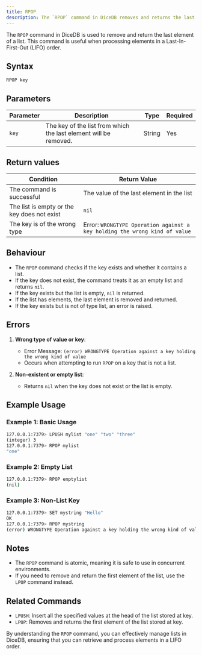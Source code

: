 ```yaml
---
title: RPOP
description: The `RPOP` command in DiceDB removes and returns the last element of a list. It is commonly used for processing elements in Last-In-First-Out (LIFO) order.
---
```


The `RPOP` command in DiceDB is used to remove and return the last element of a list. This command is useful when processing elements in a Last-In-First-Out (LIFO) order.

## Syntax

```
RPOP key
```

## Parameters

| Parameter | Description                                                          | Type   | Required |
|-----------|----------------------------------------------------------------------|--------|----------|
| `key`     | The key of the list from which the last element will be removed.      | String | Yes      |


## Return values

| Condition                                      | Return Value                                   |
|------------------------------------------------|------------------------------------------------|
| The command is successful                      | The value of the last element in the list      |
| The list is empty or the key does not exist    | `nil`                                          |
| The key is of the wrong type                   | Error: `WRONGTYPE Operation against a key holding the wrong kind of value` |


## Behaviour

- The `RPOP` command checks if the key exists and whether it contains a list. 
- If the key does not exist, the command treats it as an empty list and returns `nil`.
- If the key exists but the list is empty, `nil` is returned.
- If the list has elements, the last element is removed and returned.
- If the key exists but is not of type list, an error is raised.

## Errors

1. **Wrong type of value or key**:
   - Error Message: `(error) WRONGTYPE Operation against a key holding the wrong kind of value`
   - Occurs when attempting to run `RPOP` on a key that is not a list.

2. **Non-existent or empty list**:
   - Returns `nil` when the key does not exist or the list is empty.

## Example Usage

### Example 1: Basic Usage

```bash
127.0.0.1:7379> LPUSH mylist "one" "two" "three"
(integer) 3
127.0.0.1:7379> RPOP mylist
"one"
```

### Example 2: Empty List

```bash
127.0.0.1:7379> RPOP emptylist
(nil)
```

### Example 3: Non-List Key

```bash
127.0.0.1:7379> SET mystring "Hello"
OK
127.0.0.1:7379> RPOP mystring
(error) WRONGTYPE Operation against a key holding the wrong kind of value
```

## Notes

- The `RPOP` command is atomic, meaning it is safe to use in concurrent environments.
- If you need to remove and return the first element of the list, use the `LPOP` command instead.

## Related Commands

- `LPUSH`: Insert all the specified values at the head of the list stored at key.
- `LPOP`: Removes and returns the first element of the list stored at key.

By understanding the `RPOP` command, you can effectively manage lists in DiceDB, ensuring that you can retrieve and process elements in a LIFO order.

